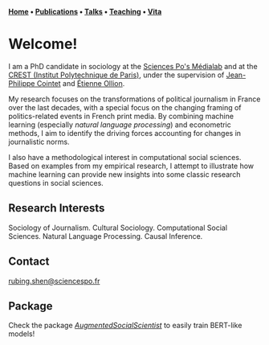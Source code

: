 **[Home](index.md) • [Publications](publications.md) • [Talks](talks.md) • [Teaching](teaching.md) • [Vita](cv.md)**


# Welcome!


I am a PhD candidate in sociology at the [Sciences Po's Médialab](https://medialab.sciencespo.fr/en/) and at the [CREST (Institut Polytechnique de Paris)](https://crest.science), under the supervision of [Jean-Philippe Cointet](https://medialab.sciencespo.fr/en/people/jean-philippe-cointet/) and [Étienne Ollion](https://ollion.cnrs.fr/english/). 



My research focuses on the transformations of political journalism in France over the last decades, with a special focus on the changing framing of politics-related events in French print media. By combining machine learning (especially *natural language processing*) and econometric methods, I aim to identify the driving forces accounting for changes in journalistic norms. 



I also have a methodological interest in computational social sciences. Based on examples from my empirical research, I attempt to illustrate how machine learning can provide new insights into some classic research questions in social sciences. 



## Research Interests
Sociology of Journalism. Cultural Sociology. Computational Social Sciences. Natural Language Processing. Causal Inference. 

## Contact
[rubing.shen@sciencespo.fr](mailto:rubing.shen@sciencespo.fr)

## Package
Check the package [*AugmentedSocialScientist*](https://pypi.org/project/AugmentedSocialScientist/) to easily train BERT-like models!
